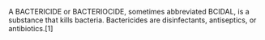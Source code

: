 A BACTERICIDE or BACTERIOCIDE, sometimes abbreviated BCIDAL, is a substance that kills bacteria. Bactericides are disinfectants, antiseptics, or antibiotics.[1]
